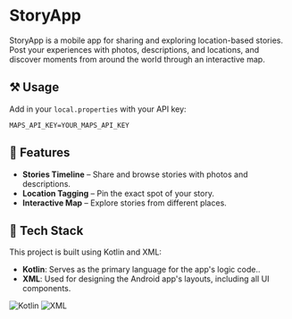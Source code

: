 # StoryApp

StoryApp is a mobile app for sharing and exploring location-based stories. Post your experiences with photos, descriptions, and locations, and discover moments from around the world through an interactive map.

## ⚒️ Usage

Add in your `local.properties` with your API key:
```
MAPS_API_KEY=YOUR_MAPS_API_KEY
```

## 🚀 Features

- **Stories Timeline** – Share and browse stories with photos and descriptions.  
- **Location Tagging** – Pin the exact spot of your story.  
- **Interactive Map** – Explore stories from different places.

## 🤖 Tech Stack

This project is built using Kotlin and XML:

- **Kotlin**: Serves as the primary language for the app's logic code..
- **XML**: Used for designing the Android app's layouts, including all UI components.

![Kotlin](https://img.shields.io/badge/Kotlin-0095D5?&style=for-the-badge&logo=kotlin&logoColor=white) ![XML](https://img.shields.io/badge/XML-orange?style=for-the-badge)

